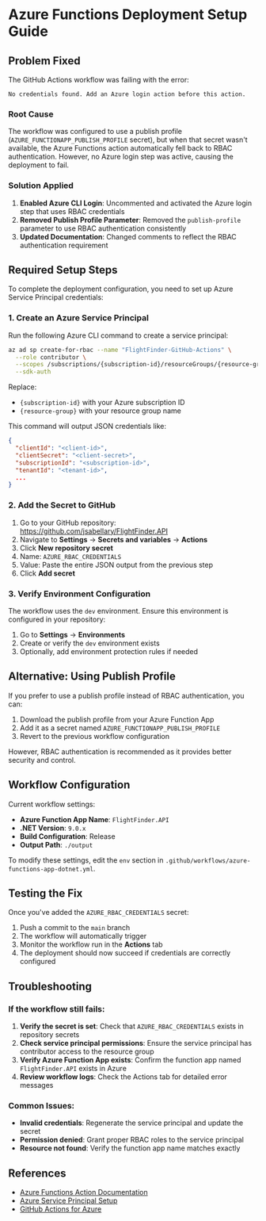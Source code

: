 # Azure Functions Deployment Setup Guide

## Problem Fixed

The GitHub Actions workflow was failing with the error:
```
No credentials found. Add an Azure login action before this action.
```

### Root Cause
The workflow was configured to use a publish profile (`AZURE_FUNCTIONAPP_PUBLISH_PROFILE` secret), but when that secret wasn't available, the Azure Functions action automatically fell back to RBAC authentication. However, no Azure login step was active, causing the deployment to fail.

### Solution Applied
1. **Enabled Azure CLI Login**: Uncommented and activated the Azure login step that uses RBAC credentials
2. **Removed Publish Profile Parameter**: Removed the `publish-profile` parameter to use RBAC authentication consistently
3. **Updated Documentation**: Changed comments to reflect the RBAC authentication requirement

## Required Setup Steps

To complete the deployment configuration, you need to set up Azure Service Principal credentials:

### 1. Create an Azure Service Principal

Run the following Azure CLI command to create a service principal:

```bash
az ad sp create-for-rbac --name "FlightFinder-GitHub-Actions" \
  --role contributor \
  --scopes /subscriptions/{subscription-id}/resourceGroups/{resource-group} \
  --sdk-auth
```

Replace:
- `{subscription-id}` with your Azure subscription ID
- `{resource-group}` with your resource group name

This command will output JSON credentials like:
```json
{
  "clientId": "<client-id>",
  "clientSecret": "<client-secret>",
  "subscriptionId": "<subscription-id>",
  "tenantId": "<tenant-id>",
  ...
}
```

### 2. Add the Secret to GitHub

1. Go to your GitHub repository: https://github.com/jsabellary/FlightFinder.API
2. Navigate to **Settings** → **Secrets and variables** → **Actions**
3. Click **New repository secret**
4. Name: `AZURE_RBAC_CREDENTIALS`
5. Value: Paste the entire JSON output from the previous step
6. Click **Add secret**

### 3. Verify Environment Configuration

The workflow uses the `dev` environment. Ensure this environment is configured in your repository:

1. Go to **Settings** → **Environments**
2. Create or verify the `dev` environment exists
3. Optionally, add environment protection rules if needed

## Alternative: Using Publish Profile

If you prefer to use a publish profile instead of RBAC authentication, you can:

1. Download the publish profile from your Azure Function App
2. Add it as a secret named `AZURE_FUNCTIONAPP_PUBLISH_PROFILE`
3. Revert to the previous workflow configuration

However, RBAC authentication is recommended as it provides better security and control.

## Workflow Configuration

Current workflow settings:
- **Azure Function App Name**: `FlightFinder.API`
- **.NET Version**: `9.0.x`
- **Build Configuration**: Release
- **Output Path**: `./output`

To modify these settings, edit the `env` section in `.github/workflows/azure-functions-app-dotnet.yml`.

## Testing the Fix

Once you've added the `AZURE_RBAC_CREDENTIALS` secret:

1. Push a commit to the `main` branch
2. The workflow will automatically trigger
3. Monitor the workflow run in the **Actions** tab
4. The deployment should now succeed if credentials are correctly configured

## Troubleshooting

### If the workflow still fails:

1. **Verify the secret is set**: Check that `AZURE_RBAC_CREDENTIALS` exists in repository secrets
2. **Check service principal permissions**: Ensure the service principal has contributor access to the resource group
3. **Verify Azure Function App exists**: Confirm the function app named `FlightFinder.API` exists in Azure
4. **Review workflow logs**: Check the Actions tab for detailed error messages

### Common Issues:

- **Invalid credentials**: Regenerate the service principal and update the secret
- **Permission denied**: Grant proper RBAC roles to the service principal
- **Resource not found**: Verify the function app name matches exactly

## References

- [Azure Functions Action Documentation](https://github.com/Azure/functions-action)
- [Azure Service Principal Setup](https://github.com/Azure/functions-action#using-azure-service-principal-for-rbac-as-deployment-credential)
- [GitHub Actions for Azure](https://github.com/Azure/Actions)
